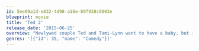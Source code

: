 ```yaml
---
id: 5ee09a1d-e832-4d98-a16e-89f938c9003e
blueprint: movie
title: 'Ted 2'
release_date: '2015-06-25'
overview: "Newlywed couple Ted and Tami-Lynn want to have a baby, but in order to qualify to be a parent, Ted will have to prove he's a person in a court of law."
genres: '[{"id": 35, "name": "Comedy"}]'
---
```

